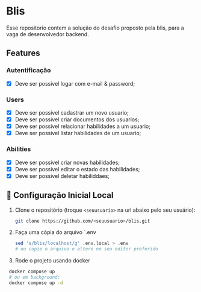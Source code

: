 # Blis

Esse repositorio contem a solução do desafio proposto pela blis, para a vaga de desenvolvedor backend.

## Features

### Autentificação

- [x] Deve ser possivel logar com e-mail & password;

### Users

- [x] Deve ser possivel cadastrar um novo usuario;
- [x] Deve ser possivel criar documentos dos usuarios;
- [x] Deve ser possivel relacionar habilidades a um usuario;
- [x] Deve ser possivel listar habilidades de um usuario;

### Abilities

- [x] Deve ser possivel criar novas habilidades;
- [x] Deve ser possivel editar o estado das habilidades;
- [x] Deve ser possivel deletar habiliddaes;

## 🚀 Configuração Inicial Local

1. Clone o repositório (troque `<seuusuario>` na url abaixo pelo seu usuário):

   ```bash
   git clone https://github.com/<seuusuario>/blis.git
   ```
2. Faça uma cópia do arquivo `.env

    ```bash
    sed 's/blis/localhost/g' .env.local > .env
   # ou copie o arquivo e altere no seu editor preferido
   ```

3. Rode o projeto usando docker

  ```bash
   docker compose up 
   # ou em background:
   docker compose up -d
   ```

